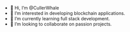 - 👋 Hi, I’m @CullerWhale
- 👀 I’m interested in developing blockchain applications.
- 🌱 I’m currently learning full stack development.
- 💞️ I’m looking to collaborate on passion projects. 


<!---
CullerWhale/CullerWhale is a ✨ special ✨ repository because its `README.md` (this file) appears on your GitHub profile.
You can click the Preview link to take a look at your changes.
--->
